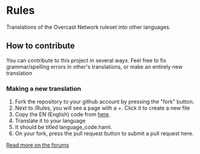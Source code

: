 Rules
=======

Translations of the Overcast Network ruleset into other languages.

## How to contribute

You can contribute to this project in several ways. Feel free to fix grammar/spelling errors in other's translations, or make an entirely new translation
### Making a new translation

1. Fork the repository to your github account by pressing the "fork" button.
2. Next to /Rules, you will see a page with a +. Click it to create a new file
3. Copy the EN (English) code from [here](https://github.com/OvercastNetwork/rules/blob/master/en.haml).
4. Translate it to your language
5. It should be titled language_code.haml.
5. On your fork, press the pull request button to submit a pull request here.

[Read more on the forums](https://oc.tc/forums/topics/521d6751af7fb0b80b0041b0)




